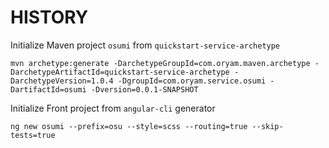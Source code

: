 # HISTORY


Initialize Maven project `osumi` from `quickstart-service-archetype`

```
mvn archetype:generate -DarchetypeGroupId=com.oryam.maven.archetype -DarchetypeArtifactId=quickstart-service-archetype -DarchetypeVersion=1.0.4 -DgroupId=com.oryam.service.osumi -DartifactId=osumi -Dversion=0.0.1-SNAPSHOT
```

Initialize Front project from `angular-cli` generator

```
ng new osumi --prefix=osu --style=scss --routing=true --skip-tests=true
```



